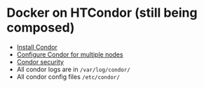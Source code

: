 Docker on HTCondor (still being composed)
=========================================
* [Install Condor](https://research.cs.wisc.edu/htcondor/instructions/el/7/stable/)
* [Configure Condor for multiple nodes](https://spinningmatt.wordpress.com/2011/06/12/getting-started-creating-a-multiple-node-condor-pool/)
* [Condor security](http://research.cs.wisc.edu/htcondor/manual/v8.2/3_6Security.html)
* All condor logs are in ``/var/log/condor/``
* All condor config files ``/etc/condor/``
